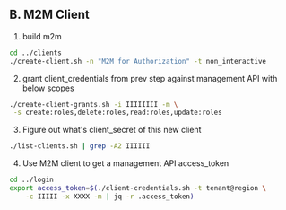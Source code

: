 B. M2M Client
-------------
1. build m2m 
```bash
cd ../clients
./create-client.sh -n "M2M for Authorization" -t non_interactive
```

2. grant client_credentials from prev step against management API with below scopes 
```bash
./create-client-grants.sh -i IIIIIIII -m \
 -s create:roles,delete:roles,read:roles,update:roles
```

3. Figure out what's client_secret of this new client
```bash
./list-clients.sh | grep -A2 IIIIII
```


4. Use M2M client to get a management API access_token

```bash
cd ../login
export access_token=$(./client-credentials.sh -t tenant@region \
    -c IIIII -x XXXX -m | jq -r .access_token)
```

